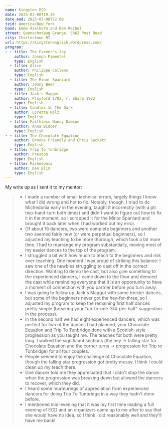 ```yaml
---
name: Kingston ECD
date: 2025-03-08T19:30
date_end: 2025-03-08T22:00
tzid: America/New_York
band: Emma Azelborn and Ben Rechel
street: Quonochotaug Grange, 5662 Post Road
city: Charlestown RI
url: https://kingstonenglish.wordpress.com/
program:
- - title: The Farmer's Joy
    author: Joseph Pimentel
    type: English
  - title: Alice
    author: Philippe Callens
    type: English
  - title: The Minor Spaniard
    author: Jenny Beer
    type: English
  - title: Jack's Maggot
    author: Playford 1702, r. Sharp 1922
    type: English
  - title: Candles In The Dark
    author: Loretta Holz
    type: English
  - title: Faithless Nancy Dawson
    author: Anna Bidder
    type: English
- - title: The Chocolate Equation
    author: Brooke Friendly and Chris Sackett
    type: English
  - title: Trip To Tunbridge
    author: Preston
    type: English
  - title: Michedonia
    author: Dan Blim
    type: English
---
```


My write up as I sent it to my mentor:

> * I made a number of small technical errors, largely things I know what I did wrong and hot to fix. Notably, though, I tried to do Michedonia early in the evening, taught it incorrectly (with a ptr two-hand-turn both times) and didn't want to figure out how to fix it in the moment, so I scrapped it for the Minor Spaniard and brought it back later when I had worked out my error.
> * Of about 16 dancers, two were complete beginners and another two seemed fairly new (or were perpetual beginners), so I adjusted my teaching to be more thorough, which took a bit more time. I had to rearrange my program substantially, moving most of my easier dances to the top of the program.
> * I struggled a bit with how much to teach to the beginners and risk over-teaching. One moment I was proud of striking this balance: I saw one of the newbies struggling to cast off in the correct direction. Wanting to demo the cast, but also give something to the experienced dancers, I came down to the floor and demoed the cast while reminding everyone that it is an opportunity to have a moment of connection with you partner before you turn away.
> * I was going to follow up Jack's Maggot with some trickier dances, but some of the beginners never got the hey-for-three, so I adjusted my program to keep the remaining first half dances pretty simple (breaking your "up-to-one-3/4-per-half" suggestion in the process).
> * In the second half we had eight experienced dancers, which was perfect for two of the dances I had planned, your Chocolate Equation and Trip To Tunbridge done with a Scottish-style progression as you taught me. The teaches for both were pretty long. I walked the significant sections (the hey -> falling star for Chocolate Equation and the corner turns -> progression for Trip to Tunbridge) for all four couples.
> * People seemed to enjoy the challenge of Chocolate Equation, though the falling star progression got pretty messy. I think I could clean up my teach there.
> * One dancer told me they appreciated that I didn't stop the dance when the progression was breaking down but allowed the dancers to recover, which they did.
> * I heard some murmurings of appreciation from experienced dancers for doing Trip To Tunbridge in a way they hadn't done before.
> * I mentioned mid-evening that it was my first time leading a full evening of ECD and an organizers came up to me after to say that she would have no idea, so I think I did reasonably well and they'll have me back!
